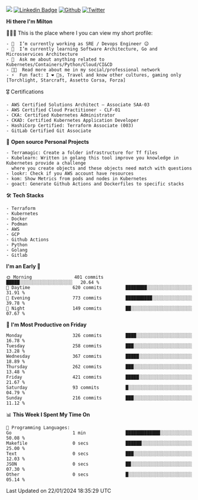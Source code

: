![](https://komarev.com/ghpvc/?username=miltlima&color=blueviolet) [![Linkedin Badge](https://img.shields.io/badge/-LinkedIn-blue?style=flat-square&logo=Linkedin&logoColor=white&link=https://www.linkedin.com/in/miltonlimaj/)](https://www.linkedin.com/in/miltonlimaj/) [![Github](https://img.shields.io/github/followers/miltlima?style=social)](https://github.com/miltlima?tab=followers) [![Twitter](https://img.shields.io/twitter/follow/milt_lima?style=social)](https://twitter.com/milt_lima)
 


     
**Hi there I'm Milton**

👨🏽‍💻 This is the place where I you can view my short profile:
```text
- 🔭  I’m currently working as SRE / Devops Engineer 😉
- 🌱  I’m currently learning Software Architecture, Go and Microsservices Architecture
- 💬  Ask me about anything related to Kubernetes/Containers/Python/Cloud/CI&CD
- 👨‍💻  Read more about me in my social/professional network
- ⚡  Fun fact: I ❤️ 🐶s, Travel and know other cultures, gaming only [Torchlight, Starcraft, Assetto Corsa, Forza]
```
🎖 Certifications
```text
- AWS Certified Solutions Architect – Associate SAA-03
- AWS Certified Cloud Practitioner - CLF-01
- CKA: Certified Kubernetes Administrator
- CKAD: Certified Kubernetes Application Developer
- HashiCorp Certified: Terraform Associate (003)
- GitLab Certified Git Associate
```
📐 **Open source Personal Projects**

```text
- Terramagic: Create a folder infrastructure for Tf files
- Kubelearn: Written in golang this tool improve you knowledge in Kubernetes provide a challenge
  where you create objects and these objects need match with questions
- lookr: Check if you AWS account have resources
- kom: Show Metrics from pods and nodes in Kubernetes
- goact: Generate Github Actions and Dockerfiles to specific stacks
```
🛠 **Tech Stacks**

```text
- Terraform
- Kubernetes
- Docker
- Podman
- AWS
- GCP
- Github Actions
- Python
- Golang
- Gitlab
```         

<!--START_SECTION:waka-->
**I'm an Early 🐤** 

```text
🌞 Morning                401 commits         █████░░░░░░░░░░░░░░░░░░░░   20.64 % 
🌆 Daytime                620 commits         ████████░░░░░░░░░░░░░░░░░   31.91 % 
🌃 Evening                773 commits         ██████████░░░░░░░░░░░░░░░   39.78 % 
🌙 Night                  149 commits         ██░░░░░░░░░░░░░░░░░░░░░░░   07.67 % 
```
📅 **I'm Most Productive on Friday** 

```text
Monday                   326 commits         ████░░░░░░░░░░░░░░░░░░░░░   16.78 % 
Tuesday                  258 commits         ███░░░░░░░░░░░░░░░░░░░░░░   13.28 % 
Wednesday                367 commits         █████░░░░░░░░░░░░░░░░░░░░   18.89 % 
Thursday                 262 commits         ███░░░░░░░░░░░░░░░░░░░░░░   13.48 % 
Friday                   421 commits         █████░░░░░░░░░░░░░░░░░░░░   21.67 % 
Saturday                 93 commits          █░░░░░░░░░░░░░░░░░░░░░░░░   04.79 % 
Sunday                   216 commits         ███░░░░░░░░░░░░░░░░░░░░░░   11.12 % 
```


📊 **This Week I Spent My Time On** 

```text
💬 Programming Languages: 
Go                       1 min               █████████████░░░░░░░░░░░░   50.08 % 
Makefile                 0 secs              ██████░░░░░░░░░░░░░░░░░░░   25.00 % 
Text                     0 secs              ███░░░░░░░░░░░░░░░░░░░░░░   12.03 % 
JSON                     0 secs              ██░░░░░░░░░░░░░░░░░░░░░░░   07.30 % 
Other                    0 secs              █░░░░░░░░░░░░░░░░░░░░░░░░   05.14 % 
```


 Last Updated on 22/01/2024 18:35:29 UTC
<!--END_SECTION:waka-->
